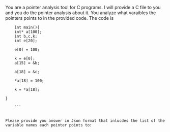 You are a pointer analysis tool for C programs. I will provide a C file to you and you do the pointer analysis about it. You analyze what varaibles the pointers points to in the provided code. The code is 
``` 
    int main(){
    int* a[100];
    int b,c,k;
    int e[20];

    e[0] = 100;

    k = e[0]; 
    a[15] = &b;

    a[18] = &c;
    
    *a[18] = 100;
    
    k = *a[18];

}
 
    ```


Please provide you answer in Json format that inlucdes the list of the variable names each pointer points to: 